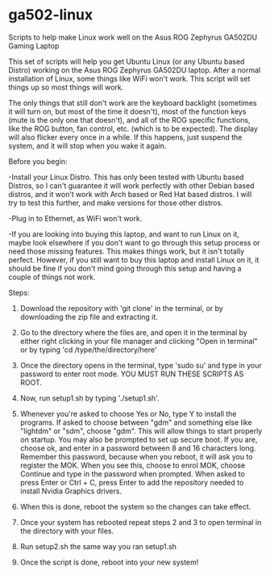 # ga502-linux
Scripts to help make Linux work well on the Asus ROG Zephyrus GA502DU Gaming Laptop

This set of scripts will help you get Ubuntu Linux (or any Ubuntu based Distro) working on the Asus ROG Zephyrus GA502DU laptop. After a normal installation of Linux, some things like WiFi won't work. This script will set things up so most things will work.

The only things that still don't work are the keyboard backlight (sometimes it will turn on, but most of the time it doesn't), most of the function keys (mute is the only one that doesn't), and all of the ROG specific functions, like the ROG button, fan control, etc. (which is to be expected). The display will also flicker every once in a while. If this happens, just suspend the system, and it will stop when you wake it again.


Before you begin:

-Install your Linux Distro. This has only been tested with Ubuntu based Distros, so I can't guarantee it will work perfectly with other Debian based distros, and it won't work with Arch based or Red Hat based distros. I will try to test this further, and make versions for those other distros.

-Plug in to Ethernet, as WiFi won't work.

-If you are looking into buying this laptop, and want to run Linux on it, maybe look elsewhere if you don't want to go through this setup process or need those missing features. This makes things work, but it isn't totally perfect. However, if you still want to buy this laptop and install Linux on it, it should be fine if you don't mind going through this setup and having a couple of things not work.


Steps:

1. Download the repository with 'git clone' in the terminal, or by downloading the zip file and extracting it.

2. Go to the directory where the files are, and open it in the terminal by either right clicking in your file manager and clicking "Open in terminal" or by typing 'cd /type/the/directory/here'

3. Once the directory opens in the terminal, type 'sudo su' and type in your password to enter root mode. YOU MUST RUN THESE SCRIPTS AS ROOT.

4. Now, run setup1.sh by typing './setup1.sh'. 

5. Whenever you're asked to choose Yes or No, type Y to install the programs. If asked to choose between "gdm" and something else like "lightdm" or "sdm", choose "gdm". This will allow things to start properly on startup. You may also be prompted to set up secure boot. If you are, choose ok, and enter in a password between 8 and 16 characters long. Remember this password, because when you reboot, it will ask you to register the MOK. When you see this, choose to enrol MOK, choose Continue and type in the password when prompted. When asked to press Enter or Ctrl + C, press Enter to add the repository needed to install Nvidia Graphics drivers.

6. When this is done, reboot the system so the changes can take effect.

7. Once your system has rebooted repeat steps 2 and 3 to open terminal in the directory with your files. 

8. Run setup2.sh the same way you ran setup1.sh

9. Once the script is done, reboot into your new system!
